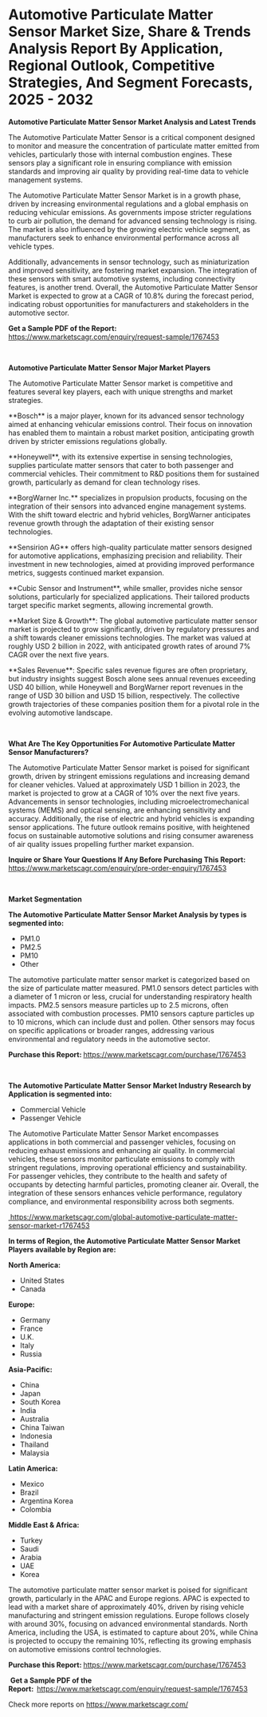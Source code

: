 <p><h1>Automotive Particulate Matter Sensor Market Size, Share & Trends Analysis Report By Application, Regional Outlook, Competitive Strategies, And Segment Forecasts, 2025 - 2032</h1></p><p><strong>Automotive Particulate Matter Sensor Market Analysis and Latest Trends</strong></p>
<p><p>The Automotive Particulate Matter Sensor is a critical component designed to monitor and measure the concentration of particulate matter emitted from vehicles, particularly those with internal combustion engines. These sensors play a significant role in ensuring compliance with emission standards and improving air quality by providing real-time data to vehicle management systems. </p><p>The Automotive Particulate Matter Sensor Market is in a growth phase, driven by increasing environmental regulations and a global emphasis on reducing vehicular emissions. As governments impose stricter regulations to curb air pollution, the demand for advanced sensing technology is rising. The market is also influenced by the growing electric vehicle segment, as manufacturers seek to enhance environmental performance across all vehicle types. </p><p>Additionally, advancements in sensor technology, such as miniaturization and improved sensitivity, are fostering market expansion. The integration of these sensors with smart automotive systems, including connectivity features, is another trend. Overall, the Automotive Particulate Matter Sensor Market is expected to grow at a CAGR of 10.8% during the forecast period, indicating robust opportunities for manufacturers and stakeholders in the automotive sector.</p></p>
<p><strong>Get a Sample PDF of the Report:&nbsp;</strong> <a href="https://www.marketscagr.com/enquiry/request-sample/1767453?utm_campaign=2322&utm_medium=2&utm_source=Github&utm_content=ia&utm_term=27022025&utm_id=automotive-particulate-matter-sensor">https://www.marketscagr.com/enquiry/request-sample/1767453</a></p>
<p>&nbsp;</p>
<p><strong>Automotive Particulate Matter Sensor Major Market Players</strong></p>
<p><p>The Automotive Particulate Matter Sensor market is competitive and features several key players, each with unique strengths and market strategies. </p><p>**Bosch** is a major player, known for its advanced sensor technology aimed at enhancing vehicular emissions control. Their focus on innovation has enabled them to maintain a robust market position, anticipating growth driven by stricter emissions regulations globally.</p><p>**Honeywell**, with its extensive expertise in sensing technologies, supplies particulate matter sensors that cater to both passenger and commercial vehicles. Their commitment to R&D positions them for sustained growth, particularly as demand for clean technology rises.</p><p>**BorgWarner Inc.** specializes in propulsion products, focusing on the integration of their sensors into advanced engine management systems. With the shift toward electric and hybrid vehicles, BorgWarner anticipates revenue growth through the adaptation of their existing sensor technologies.</p><p>**Sensirion AG** offers high-quality particulate matter sensors designed for automotive applications, emphasizing precision and reliability. Their investment in new technologies, aimed at providing improved performance metrics, suggests continued market expansion.</p><p>**Cubic Sensor and Instrument**, while smaller, provides niche sensor solutions, particularly for specialized applications. Their tailored products target specific market segments, allowing incremental growth.</p><p>**Market Size & Growth**: The global automotive particulate matter sensor market is projected to grow significantly, driven by regulatory pressures and a shift towards cleaner emissions technologies. The market was valued at roughly USD 2 billion in 2022, with anticipated growth rates of around 7% CAGR over the next five years.</p><p>**Sales Revenue**: Specific sales revenue figures are often proprietary, but industry insights suggest Bosch alone sees annual revenues exceeding USD 40 billion, while Honeywell and BorgWarner report revenues in the range of USD 30 billion and USD 15 billion, respectively. The collective growth trajectories of these companies position them for a pivotal role in the evolving automotive landscape.</p></p>
<p>&nbsp;</p>
<p><strong>What Are The Key Opportunities For Automotive Particulate Matter Sensor Manufacturers?</strong></p>
<p><p>The Automotive Particulate Matter Sensor market is poised for significant growth, driven by stringent emissions regulations and increasing demand for cleaner vehicles. Valued at approximately USD 1 billion in 2023, the market is projected to grow at a CAGR of 10% over the next five years. Advancements in sensor technologies, including microelectromechanical systems (MEMS) and optical sensing, are enhancing sensitivity and accuracy. Additionally, the rise of electric and hybrid vehicles is expanding sensor applications. The future outlook remains positive, with heightened focus on sustainable automotive solutions and rising consumer awareness of air quality issues propelling further market expansion.</p></p>
<p><strong>Inquire or Share Your Questions If Any Before Purchasing This Report:</strong> <a href="https://www.marketscagr.com/enquiry/pre-order-enquiry/1767453?utm_campaign=2322&utm_medium=2&utm_source=Github&utm_content=ia&utm_term=27022025&utm_id=automotive-particulate-matter-sensor">https://www.marketscagr.com/enquiry/pre-order-enquiry/1767453</a></p>
<p>&nbsp;</p>
<p><strong>Market Segmentation</strong></p>
<p><strong>The Automotive Particulate Matter Sensor Market Analysis by types is segmented into:</strong></p>
<p><ul><li>PM1.0</li><li>PM2.5</li><li>PM10</li><li>Other</li></ul></p>
<p><p>The automotive particulate matter sensor market is categorized based on the size of particulate matter measured. PM1.0 sensors detect particles with a diameter of 1 micron or less, crucial for understanding respiratory health impacts. PM2.5 sensors measure particles up to 2.5 microns, often associated with combustion processes. PM10 sensors capture particles up to 10 microns, which can include dust and pollen. Other sensors may focus on specific applications or broader ranges, addressing various environmental and regulatory needs in the automotive sector.</p></p>
<p><strong>Purchase this Report:&nbsp;</strong><a href="https://www.marketscagr.com/purchase/1767453?utm_campaign=2322&utm_medium=2&utm_source=Github&utm_content=ia&utm_term=27022025&utm_id=automotive-particulate-matter-sensor">https://www.marketscagr.com/purchase/1767453</a></p>
<p>&nbsp;</p>
<p><strong>The Automotive Particulate Matter Sensor Market Industry Research by Application is segmented into:</strong></p>
<p><ul><li>Commercial Vehicle</li><li>Passenger Vehicle</li></ul></p>
<p><p>The Automotive Particulate Matter Sensor Market encompasses applications in both commercial and passenger vehicles, focusing on reducing exhaust emissions and enhancing air quality. In commercial vehicles, these sensors monitor particulate emissions to comply with stringent regulations, improving operational efficiency and sustainability. For passenger vehicles, they contribute to the health and safety of occupants by detecting harmful particles, promoting cleaner air. Overall, the integration of these sensors enhances vehicle performance, regulatory compliance, and environmental responsibility across both segments.</p></p>
<p><a href="https://www.marketscagr.com/global-automotive-particulate-matter-sensor-market-r1767453?utm_campaign=2322&utm_medium=2&utm_source=Github&utm_content=ia&utm_term=27022025&utm_id=automotive-particulate-matter-sensor">&nbsp;https://www.marketscagr.com/global-automotive-particulate-matter-sensor-market-r1767453</a></p>
<p><strong>In terms of Region, the Automotive Particulate Matter Sensor Market Players available by Region are:</strong></p>
<p>
    <p> <strong> North America: </strong>
        <ul>
            <li>United States</li>
            <li>Canada</li>
        </ul>
        </p> 
    <p> <strong> Europe: </strong>
        <ul>
            <li>Germany</li>
            <li>France</li>
            <li>U.K.</li>
            <li>Italy</li>
            <li>Russia</li>
        </ul>
        </p> 
    <p> <strong> Asia-Pacific: </strong>
        <ul>
            <li>China</li>
            <li>Japan</li>
            <li>South Korea</li>
            <li>India</li>
            <li>Australia</li>
            <li>China Taiwan</li>
            <li>Indonesia</li>
            <li>Thailand</li>
            <li>Malaysia</li>
        </ul>
        </p> 
    <p> <strong> Latin America: </strong>
        <ul>
            <li>Mexico</li>
            <li>Brazil</li>
            <li>Argentina Korea</li>
            <li>Colombia</li>
        </ul>
        </p> 
    <p> <strong> Middle East & Africa: </strong>
        <ul>
            <li>Turkey</li>
            <li>Saudi</li>
            <li>Arabia</li>
            <li>UAE</li>
            <li>Korea</li>
        </ul>
    </p>
    </p>
<p><p>The automotive particulate matter sensor market is poised for significant growth, particularly in the APAC and Europe regions. APAC is expected to lead with a market share of approximately 40%, driven by rising vehicle manufacturing and stringent emission regulations. Europe follows closely with around 30%, focusing on advanced environmental standards. North America, including the USA, is estimated to capture about 20%, while China is projected to occupy the remaining 10%, reflecting its growing emphasis on automotive emissions control technologies.</p></p>
<p><strong>Purchase this Report: </strong><a href="https://www.marketscagr.com/purchase/1767453?utm_campaign=2322&utm_medium=2&utm_source=Github&utm_content=ia&utm_term=27022025&utm_id=automotive-particulate-matter-sensor">https://www.marketscagr.com/purchase/1767453</a></p>
<p>&nbsp;<strong>Get a Sample PDF of the Report:&nbsp;&nbsp;</strong><a href="https://www.marketscagr.com/enquiry/request-sample/1767453?utm_campaign=2322&utm_medium=2&utm_source=Github&utm_content=ia&utm_term=27022025&utm_id=automotive-particulate-matter-sensor">https://www.marketscagr.com/enquiry/request-sample/1767453</a></p>
<p><strong></strong></p>
<p>Check more reports on <a href="https://www.marketscagr.com/?utm_campaign=2322&utm_medium=2&utm_source=Github&utm_content=ia&utm_term=27022025&utm_id=automotive-particulate-matter-sensor">https://www.marketscagr.com/</a></p>